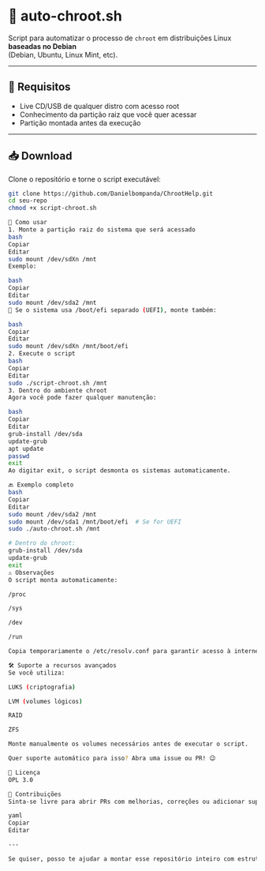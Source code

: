 # 🔧 auto-chroot.sh

Script para automatizar o processo de `chroot` em distribuições Linux **baseadas no Debian**  
(Debian, Ubuntu, Linux Mint, etc).

---

## 📌 Requisitos

- Live CD/USB de qualquer distro com acesso root
- Conhecimento da partição raiz que você quer acessar
- Partição montada antes da execução

---

## 📥 Download

Clone o repositório e torne o script executável:

```bash
git clone https://github.com/Danielbompanda/ChrootHelp.git
cd seu-repo
chmod +x script-chroot.sh

🚀 Como usar
1. Monte a partição raiz do sistema que será acessado
bash
Copiar
Editar
sudo mount /dev/sdXn /mnt
Exemplo:

bash
Copiar
Editar
sudo mount /dev/sda2 /mnt
📌 Se o sistema usa /boot/efi separado (UEFI), monte também:

bash
Copiar
Editar
sudo mount /dev/sdXn /mnt/boot/efi
2. Execute o script
bash
Copiar
Editar
sudo ./script-chroot.sh /mnt
3. Dentro do ambiente chroot
Agora você pode fazer qualquer manutenção:

bash
Copiar
Editar
grub-install /dev/sda
update-grub
apt update
passwd
exit
Ao digitar exit, o script desmonta os sistemas automaticamente.

🔙 Exemplo completo
bash
Copiar
Editar
sudo mount /dev/sda2 /mnt
sudo mount /dev/sda1 /mnt/boot/efi  # Se for UEFI
sudo ./auto-chroot.sh /mnt

# Dentro do chroot:
grub-install /dev/sda
update-grub
exit
⚠️ Observações
O script monta automaticamente:

/proc

/sys

/dev

/run

Copia temporariamente o /etc/resolv.conf para garantir acesso à internet dentro do chroot.

🛠️ Suporte a recursos avançados
Se você utiliza:

LUKS (criptografia)

LVM (volumes lógicos)

RAID

ZFS

Monte manualmente os volumes necessários antes de executar o script.

Quer suporte automático para isso? Abra uma issue ou PR! 😉

📄 Licença
OPL 3.0

🤝 Contribuições
Sinta-se livre para abrir PRs com melhorias, correções ou adicionar suporte para outras distros!

yaml
Copiar
Editar

---

Se quiser, posso te ajudar a montar esse repositório inteiro com estrutura e `.gitignore` básico. Deseja isso também?
